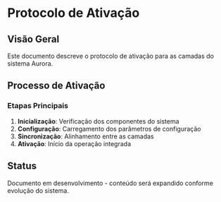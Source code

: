 # Protocolo de Ativação

## Visão Geral

Este documento descreve o protocolo de ativação para as camadas do sistema Aurora.

## Processo de Ativação

### Etapas Principais

1. **Inicialização**: Verificação dos componentes do sistema
2. **Configuração**: Carregamento dos parâmetros de configuração
3. **Sincronização**: Alinhamento entre as camadas
4. **Ativação**: Início da operação integrada

## Status

Documento em desenvolvimento - conteúdo será expandido conforme evolução do sistema.
